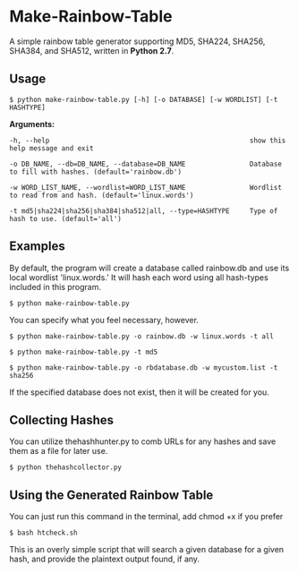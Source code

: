 # Make-Rainbow-Table
A simple rainbow table generator supporting MD5, SHA224, SHA256, SHA384, and SHA512, written in **Python 2.7**.

## Usage

    $ python make-rainbow-table.py [-h] [-o DATABASE] [-w WORDLIST] [-t HASHTYPE]
    
**Arguments:** 

    -h, --help                                                  show this help message and exit
  
    -o DB_NAME, --db=DB_NAME, --database=DB_NAME                Database to fill with hashes. (default='rainbow.db')
                        
    -w WORD_LIST_NAME, --wordlist=WORD_LIST_NAME                Wordlist to read from and hash. (default='linux.words')
                        
    -t md5|sha224|sha256|sha384|sha512|all, --type=HASHTYPE     Type of hash to use. (default='all')


## Examples

By default, the program will create a database called rainbow.db and use its local wordlist 'linux.words.' It will hash each word using all hash-types included in this program.
    
    $ python make-rainbow-table.py

You can specify what you feel necessary, however.
    
    $ python make-rainbow-table.py -o rainbow.db -w linux.words -t all
    
    $ python make-rainbow-table.py -t md5
    
    $ python make-rainbow-table.py -o rbdatabase.db -w mycustom.list -t sha256

If the specified database does not exist, then it will be created for you.

## Collecting Hashes

You can utilize thehashhunter.py to comb URLs for any hashes and save them as a file for later use.

    $ python thehashcollector.py

## Using the Generated Rainbow Table

You can just run this command in the terminal, add chmod +x if you prefer

    $ bash htcheck.sh
    
This is an overly simple script that will search a given database for a given hash, and provide the plaintext output found, if any.
